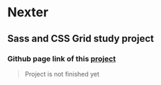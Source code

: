 # Nexter

## Sass and CSS Grid study project

### Github page link of this [project](https://yuriandev.github.io/Nexter)

> Project is not finished yet

